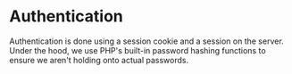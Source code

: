 # Authentication

Authentication is done using a session cookie and a session on the server. Under the hood, we use PHP's built-in password hashing functions to ensure we aren't holding onto actual passwords.
